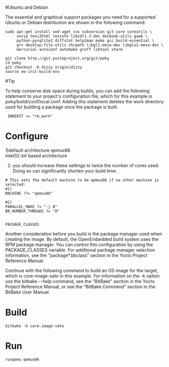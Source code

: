 #Ubuntu and Debian

The essential and graphical support packages you need for a supported Ubuntu or Debian distribution are shown in the following command:   

```
sudo apt-get install sed wget cvs subversion git-core coreutils \
     unzip texi2html texinfo libsdl1.2-dev docbook-utils gawk \
     python-pysqlite2 diffstat help2man make gcc build-essential \
     g++ desktop-file-utils chrpath libgl1-mesa-dev libglu1-mesa-dev \
     mercurial autoconf automake groff libtool xterm

git clone http://git.yoctoproject.org/git/poky
cd poky
git checkout -b dizzy origin/dizzy
source oe-init-build-env
```

#Tip

To help conserve disk space during builds, you can add the following statement to your project's configuration file, which for this example is poky/build/conf/local.conf. Adding this statement deletes the work directory used for building a package once the package is built.  
```
 INHERIT += "rm_work"
```

# Configure

1)default architecture qemux86  
Intel32-bit based architecture  

2) you should increase these settings to twice the number of cores used. Doing so can significantly shorten your build time.


```
# This sets the default machine to be qemux86 if no other machine is selected:
#1)
MACHINE ??= "qemux86"

#2)
PARALLEL_MAKE ?= "-j 8"
BB_NUMBER_THREADS ?= "8"


PACKAGE_CLASSES
```

Another consideration before you build is the package manager used when creating the image. By default, the OpenEmbedded build system uses the RPM package manager. You can control this configuration by using the PACKAGE_CLASSES variable. For additional package manager selection information, see the "package*.bbclass" section in the Yocto Project Reference Manual.

Continue with the following command to build an OS image for the target, which is core-image-sato in this example. For information on the -k option use the bitbake --help command, see the "BitBake" section in the Yocto Project Reference Manual, or see the "BitBake Command" section in the BitBake User Manual.


# Build

```
bitbake -k core-image-sato 

```

# Run
```
runqemu qemux86
```






